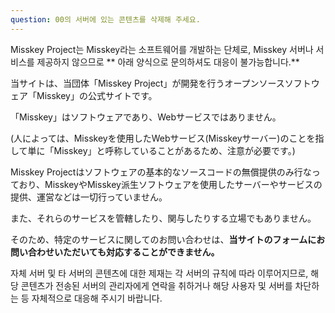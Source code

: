 ```yaml
---
question: 00의 서버에 있는 콘텐츠를 삭제해 주세요.
---
```


Misskey Project는 Misskey라는 소프트웨어를 개발하는 단체로, Misskey 서버나 서비스를 제공하지 않으므로 \*\* 아래 양식으로 문의하셔도 대응이 불가능합니다.\*\*

当サイトは、当団体「Misskey Project」が開発を行うオープンソースソフトウェア「Misskey」の公式サイトです。

「Misskey」はソフトウェアであり、Webサービスではありません。

(人によっては、Misskeyを使用したWebサービス(Misskeyサーバー)のことを指して単に「Misskey」と呼称していることがあるため、注意が必要です。)

Misskey Projectはソフトウェアの基本的なソースコードの無償提供のみ行なっており、MisskeyやMisskey派生ソフトウェアを使用したサーバーやサービスの提供、運営などは一切行っていません。

また、それらのサービスを管轄したり、関与したりする立場でもありません。

そのため、特定のサービスに関してのお問い合わせは、**当サイトのフォームにお問い合わせいただいても対応することができません。**

자체 서버 및 타 서버의 콘텐츠에 대한 제재는 각 서버의 규칙에 따라 이루어지므로, 해당 콘텐츠가 전송된 서버의 관리자에게 연락을 취하거나 해당 사용자 및 서버를 차단하는 등 자체적으로 대응해 주시기 바랍니다.
